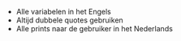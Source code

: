 * Alle variabelen in het Engels
* Altijd dubbele quotes gebruiken
* Alle prints naar de gebruiker in het Nederlands   